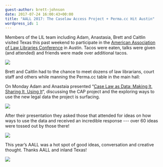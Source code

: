 ```yaml
---
guest-author: brett-johnson
date: 2017-07-24 16:00:43+00:00
title: "AALL 2017: The Caselaw Access Project + Perma.cc Hit Austin"
wordpress_id: 1
---
```


Members of the LIL team including Adam, Anastasia, Brett and Caitlin visited Texas this past weekend to participate in the [American Association of Law Libraries Conference](https://www.aallnet.org/conference) in Austin. Tacos were eaten, talks were given (and attended) and friends were made over additional tacos.

![](https://lil.law.harvard.edu/blog/wp-content/uploads/2017/07/IMG_0970-e1500879125760.jpg)

Brett and Caitlin had to the chance to meet dozens of law librarians, court staff and others while manning the Perma.cc table in the main hall:

On Monday Adam and Anastaia presented “[Case Law as Data: Making It, Sharing It, Using It](https://eventmobi.com/aall2017/agenda/213084/1115765)“, discussing the CAP project and the exploring ways to use the new legal data the project is surfacing.

![](https://lil.law.harvard.edu/blog/wp-content/uploads/2017/07/IMG_1015-1.jpg)

After their presentation they asked those that attended for ideas on how ways to use the data and received an incredible response --- over 60 ideas were tossed out by those there!

![](https://lil.law.harvard.edu/blog/wp-content/uploads/2017/07/222.jpg)

This year’s AALL was a hot spot of good ideas, conversation and creative thought. Thanks AALL and inland Texas!

![](https://lil.law.harvard.edu/blog/wp-content/uploads/2017/07/IMG_20170718_200836.jpg)

